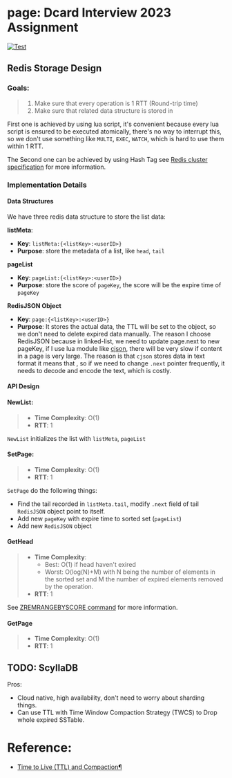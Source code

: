 # page: Dcard Interview 2023 Assignment

[![Test](https://github.com/unknowntpo/page/actions/workflows/main.yml/badge.svg?event=push)](https://github.com/unknowntpo/page/actions/workflows/main.yml)

## Redis Storage Design

### Goals:
> 1. Make sure that every operation is 1 RTT (Round-trip time)
> 2. Make sure that related data structure is stored in

First one is achieved by using lua script, it's convenient because every lua script is ensured to be executed atomically, there's no way to interrupt this, so we don't use something like `MULTI`, `EXEC`, `WATCH`, which is hard to use them within 1 RTT.

The Second one can be achieved by using Hash Tag 
see [Redis cluster specification](https://redis.io/docs/reference/cluster-spec/) for more information.

### Implementation Details
#### Data Structures

We have three redis data structure to store the list data:

**listMeta**:
- **Key**: `listMeta:{<listKey>:<userID>}`
- **Purpose**: store the metadata of a list, like `head`, `tail`

**pageList**
  - **Key**: `pageList:{<listKey>:<userID>}`
  - **Purpose**: store the score of `pageKey`, the score will be the expire time of `pageKey`

**RedisJSON Object**
  - **Key**: `page:{<listKey>:<userID>}`
  - **Purpose**: It stores the actual data, the TTL will be set to the object, so we don't need to delete expired data manually. 
The reason I choose RedisJSON because in linked-list, we need to update page.next to new pageKey,
if I use lua module like [cjson](https://github.com/mpx/lua-cjson), there will be very slow if content in a page is very large.
The reason is that `cjson` stores data in text format it means that , so if we need to change `.next` pointer frequently, it needs to decode and encode the text, which is costly.

#### API Design

#### NewList:

> - **Time Complexity**: O(1)
> - **RTT**: 1


`NewList` initializes the list with `listMeta`, `pageList`

#### SetPage:

> - **Time Complexity**: O(1)
> - **RTT**: 1

`SetPage` do the following things:
- Find the tail recorded in `listMeta.tail`, modify `.next` field of tail `RedisJSON` object point to itself.
- Add new `pageKey` with expire time to sorted set (`pageList`)
- Add new `RedisJSON` object

#### GetHead

> - **Time Complexity**:
>   - Best: O(1) if head haven't exired
>   - Worst: O(log(N)+M) with N being the number of elements in the sorted set and M the number of expired elements removed by the operation.
> - **RTT**: 1


  See [ZREMRANGEBYSCORE command](https://redis.io/commands/zremrangebyscore/) for more information.

#### GetPage

> - **Time Complexity**: O(1)
> - **RTT**: 1

## TODO: ScyllaDB

Pros:
- Cloud native, high availability, don't need to worry about sharding things.
- Can use TTL with Time Window Compaction Strategy (TWCS) to Drop whole expired SSTable.

# Reference:
- [Time to Live (TTL) and Compaction¶](https://docs.scylladb.com/stable/kb/ttl-facts.html)


